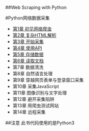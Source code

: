##Web Scraping with Python





#Python网络数据采集
- [第1章 初见网络爬虫](Chapter1/)
- [第2章 复杂HTML解析]((Chapter2/))
- [第3章 开始采集](Chapter3/)
- [第4章 使用API](Chapter4/)
- [第5章 存储数据](Chapter5/)
- [第6章 读取文档](Chapter6/)
- 第7章 数据清洗
- 第8章 自然语言处理
- 第9章 穿越网页表单与登录窗口采集
- 第10章 采集JavaScript
- 第11章 图像识别与文字处理
- 第12章 避开采集陷阱
- 第13章 用爬虫测试网站
- 第14章 远程采集



##注意
此书代码使用的是Python3